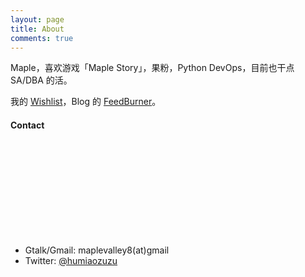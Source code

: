 ```yaml
---
layout: page
title: About
comments: true
---
```


Maple，喜欢游戏「Maple Story」，果粉，Python DevOps，目前也干点 SA/DBA 的活。

我的 [Wishlist](/wishlist.html)，Blog 的 [FeedBurner](http://feeds.feedburner.com/maple_valley)。

#### Contact

<div style="width:400px;height:150px;">
    <div class="github-card" data-github="humiaozuzu" data-theme="default"></div>
</div>
<script src="http://lab.lepture.com/github-cards/widget.js"></script>

- Gtalk/Gmail: maplevalley8(at)gmail
- Twitter: [@humiaozuzu](https://twitter.com/humiaozuzu)
